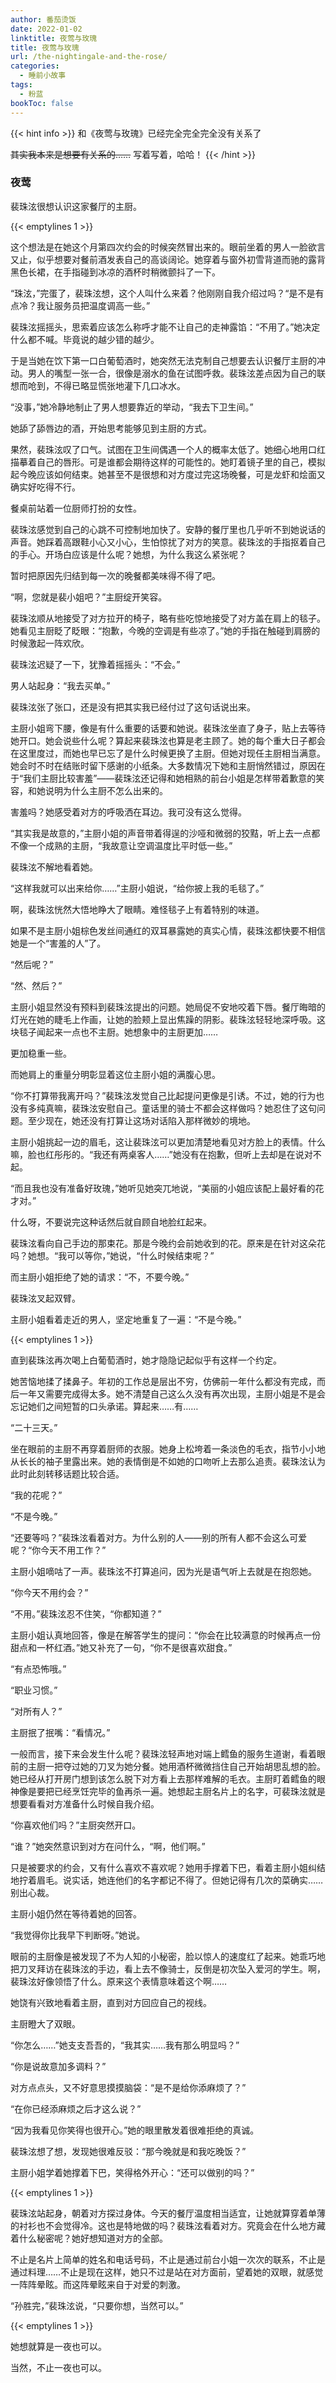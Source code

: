 ```yaml
---
author: 番茄烫饭
date: 2022-01-02
linktitle: 夜莺与玫瑰
title: 夜莺与玫瑰
url: /the-nightingale-and-the-rose/
categories:
  - 睡前小故事
tags:
  - 粉蓝
bookToc: false
---
```


{{< hint info >}}
和《夜莺与玫瑰》已经完全完全完全没有关系了

~~其实我本来是想要有关系的……~~ 写着写着，哈哈！
{{< /hint >}}

<!--more-->

### **夜莺**

裴珠泫很想认识这家餐厅的主厨。

{{< emptylines 1 >}}

这个想法是在她这个月第四次约会的时候突然冒出来的。眼前坐着的男人一脸欲言又止，似乎想要对餐前酒发表自己的高谈阔论。她穿着与窗外初雪背道而驰的露背黑色长裙，在手指碰到冰凉的酒杯时稍微颤抖了一下。

“珠泫，”完蛋了，裴珠泫想，这个人叫什么来着？他刚刚自我介绍过吗？“是不是有点冷？我让服务员把温度调高一些。”

裴珠泫摇摇头，思索着应该怎么称呼才能不让自己的走神露馅：“不用了。”她决定什么都不喊。毕竟说的越少错的越少。

于是当她在饮下第一口白葡萄酒时，她突然无法克制自己想要去认识餐厅主厨的冲动。男人的嘴型一张一合，很像是溺水的鱼在试图呼救。裴珠泫差点因为自己的联想而呛到，不得已略显慌张地灌下几口冰水。

“没事，”她冷静地制止了男人想要靠近的举动，“我去下卫生间。”

她舔了舔唇边的酒，开始思考能够见到主厨的方式。

果然，裴珠泫叹了口气。试图在卫生间偶遇一个人的概率太低了。她细心地用口红描摹着自己的唇形。可是谁都会期待这样的可能性的。她盯着镜子里的自己，模拟起今晚应该如何结束。她甚至不是很想和对方度过完这场晚餐，可是龙虾和烩面又确实好吃得不行。

餐桌前站着一位厨师打扮的女性。

裴珠泫感觉到自己的心跳不可控制地加快了。安静的餐厅里也几乎听不到她说话的声音。她踩着高跟鞋小心又小心，生怕惊扰了对方的笑意。裴珠泫的手指抠着自己的手心。开场白应该是什么呢？她想，为什么我这么紧张呢？

暂时把原因先归结到每一次的晚餐都美味得不得了吧。

“啊，您就是裴小姐吧？”主厨绽开笑容。

裴珠泫顺从地接受了对方拉开的椅子，略有些吃惊地接受了对方盖在肩上的毯子。她看见主厨眨了眨眼：“抱歉，今晚的空调是有些凉了。”她的手指在触碰到肩膀的时候激起一阵欢欣。

裴珠泫迟疑了一下，犹豫着摇摇头：“不会。”

男人站起身：“我去买单。”

裴珠泫张了张口，还是没有把其实我已经付过了这句话说出来。

主厨小姐弯下腰，像是有什么重要的话要和她说。裴珠泫坐直了身子，贴上去等待她开口。她会说些什么呢？算起来裴珠泫也算是老主顾了。她的每个重大日子都会在这里度过，而她也早已忘了是什么时候更换了主厨。但她对现任主厨相当满意。她会时不时在结账时留下感谢的小纸条。大多数情况下她和主厨悄然错过，原因在于“我们主厨比较害羞”——裴珠泫还记得和她相熟的前台小姐是怎样带着歉意的笑容，和她说明为什么主厨不怎么出来的。

害羞吗？她感受着对方的呼吸洒在耳边。我可没有这么觉得。

“其实我是故意的，”主厨小姐的声音带着得逞的沙哑和微弱的狡黠，听上去一点都不像一个成熟的主厨，“我故意让空调温度比平时低一些。”

裴珠泫不解地看着她。

“这样我就可以出来给你……”主厨小姐说，“给你披上我的毛毯了。”

啊，裴珠泫恍然大悟地睁大了眼睛。难怪毯子上有着特别的味道。

如果不是主厨小姐棕色发丝间通红的双耳暴露她的真实心情，裴珠泫都快要不相信她是一个“害羞的人”了。

“然后呢？”

“然、然后？”

主厨小姐显然没有预料到裴珠泫提出的问题。她局促不安地咬着下唇。餐厅晦暗的灯光在她的睫毛上作画，让她的脸颊上显出焦躁的阴影。裴珠泫轻轻地深呼吸。这块毯子闻起来一点也不主厨。她想象中的主厨更加……

更加稳重一些。

而她肩上的重量分明彰显着这位主厨小姐的满腹心思。

“你不打算带我离开吗？”裴珠泫发觉自己比起提问更像是引诱。不过，她的行为也没有多纯真嘛，裴珠泫安慰自己。童话里的骑士不都会这样做吗？她忍住了这句问题。至少现在，她还没有打算让这场对话陷入那样微妙的境地。

主厨小姐挑起一边的眉毛，这让裴珠泫可以更加清楚地看见对方脸上的表情。什么嘛，脸也红彤彤的。“我还有两桌客人……”她没有在抱歉，但听上去却是在说对不起。

“而且我也没有准备好玫瑰，”她听见她突兀地说，“美丽的小姐应该配上最好看的花才对。”

什么呀，不要说完这种话然后就自顾自地脸红起来。

裴珠泫看向自己手边的那束花。那是今晚约会前她收到的花。原来是在针对这朵花吗？她想。“我可以等你，”她说，“什么时候结束呢？”

而主厨小姐拒绝了她的请求：“不，不要今晚。”

裴珠泫叉起双臂。

主厨小姐看着走近的男人，坚定地重复了一遍：“不是今晚。”

{{< emptylines 1 >}}

直到裴珠泫再次喝上白葡萄酒时，她才隐隐记起似乎有这样一个约定。

她苦恼地揉了揉鼻子。年初的工作总是层出不穷，仿佛前一年什么都没有完成，而后一年又需要完成得太多。她不清楚自己这么久没有再次出现，主厨小姐是不是会忘记她们之间短暂的口头承诺。算起来……有……

“二十三天。”

坐在眼前的主厨不再穿着厨师的衣服。她身上松垮着一条淡色的毛衣，指节小小地从长长的袖子里露出来。她的表情倒是不如她的口吻听上去那么追责。裴珠泫认为此时此刻转移话题比较合适。

“我的花呢？”

“不是今晚。”

“还要等吗？”裴珠泫看着对方。为什么别的人——别的所有人都不会这么可爱呢？“你今天不用工作？”

主厨小姐嘀咕了一声。裴珠泫不打算追问，因为光是语气听上去就是在抱怨她。

“你今天不用约会？”

“不用。”裴珠泫忍不住笑，“你都知道？”

主厨小姐认真地回答，像是在解答学生的提问：“你会在比较满意的时候再点一份甜点和一杯红酒。”她又补充了一句，“你不是很喜欢甜食。”

“有点恐怖哦。”

“职业习惯。”

“对所有人？”

主厨抿了抿嘴：“看情况。”

一般而言，接下来会发生什么呢？裴珠泫轻声地对端上鳕鱼的服务生道谢，看着眼前的主厨一把夺过她的刀叉为她分餐。她用酒杯微微挡住自己开始胡思乱想的脸。她已经从打开房门想到该怎么脱下对方看上去那样难解的毛衣。主厨盯着鳕鱼的眼神像是要把已经烹饪完毕的鱼再杀一遍。她想起主厨名片上的名字，可裴珠泫就是想要看看对方准备什么时候自我介绍。

“你喜欢他们吗？”主厨突然开口。

“谁？”她突然意识到对方在问什么，“啊，他们啊。”

只是被要求的约会，又有什么喜欢不喜欢呢？她用手撑着下巴，看着主厨小姐纠结地拧着眉毛。说实话，她连他们的名字都记不得了。但她记得有几次的菜确实……别出心裁。

主厨小姐仍然在等待着她的回答。

“我觉得你比我早下判断呀。”她说。

眼前的主厨像是被发现了不为人知的小秘密，脸以惊人的速度红了起来。她乖巧地把刀叉拜访在裴珠泫的手边，看上去不像骑士，反倒是初次坠入爱河的学生。啊，裴珠泫好像领悟了什么。原来这个表情意味着这个啊……

她饶有兴致地看着主厨，直到对方回应自己的视线。

主厨瞪大了双眼。

“你怎么……”她支支吾吾的，“我其实……我有那么明显吗？”

“你是说故意加多调料？”

对方点点头，又不好意思摸摸脑袋：“是不是给你添麻烦了？”

“在你已经添麻烦之后才这么说？”

“因为我看见你笑得也很开心。”她的眼里散发着很难拒绝的真诚。

裴珠泫想了想，发现她很难反驳：“那今晚就是和我吃晚饭？”

主厨小姐学着她撑着下巴，笑得格外开心：“还可以做别的吗？”

{{< emptylines 1 >}}

裴珠泫站起身，朝着对方探过身体。今天的餐厅温度相当适宜，让她就算穿着单薄的衬衫也不会觉得冷。这也是特地做的吗？裴珠泫看着对方。究竟会在什么地方藏着什么秘密呢？她好想知道对方的全部。

不止是名片上简单的姓名和电话号码，不止是通过前台小姐一次次的联系，不止是通过料理……不止是现在这样，她只不过是站在对方面前，望着她的双眼，就感觉一阵阵晕眩。而这阵晕眩来自于对爱的刺激。

“孙胜完，”裴珠泫说，“只要你想，当然可以。”

{{< emptylines 1 >}}

她想就算是一夜也可以。

当然，不止一夜也可以。
